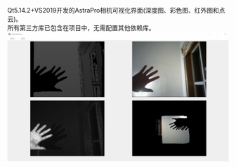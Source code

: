 Qt5.14.2+VS2019开发的AstraPro相机可视化界面(深度图、彩色图、红外图和点云)。\
所有第三方库已包含在项目中，无需配置其他依赖库。
![图片](./pic/20241005214743.jpg)